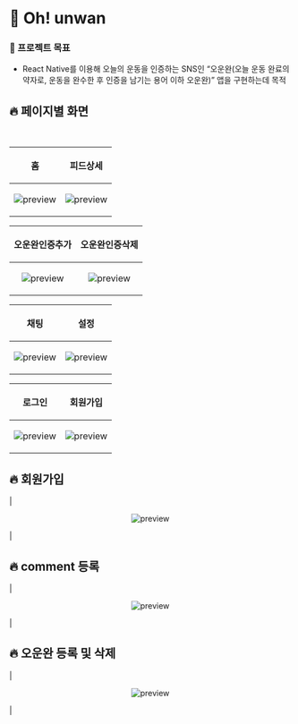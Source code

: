 # 💫 Oh! unwan

### 💫 프로젝트 목표

- React Native를 이용해 오늘의 운동을 인증하는 SNS인 “오운완(오늘 운동 완료의 약자로, 운동을 완수한 후 인증을 남기는 용어 이하 오운완)” 앱을 구현하는데 목적

## 🔥 페이지별 화면

</br>

| <p align="center">홈</p>                                           | <p align="center">피드상세</p>                                         |
| ------------------------------------------------------------------ | ---------------------------------------------------------------------- |
| <p align="center">![preview](./src/assets/result/result02.jpg)</p> | <p align="center">![preview](./src/assets/result/result01.jpg)</p></p> |

| <p align="center">오운완인증추가</p>                               | <p align="center">오운완인증삭제</p>                                   |
| ------------------------------------------------------------------ | ---------------------------------------------------------------------- |
| <p align="center">![preview](./src/assets/result/result07.jpg)</p> | <p align="center">![preview](./src/assets/result/result08.jpg)</p></p> |

| <p align="center">채팅</p>                                         | <p align="center">설정</p>                                         |
| ------------------------------------------------------------------ | ------------------------------------------------------------------ |
| <p align="center">![preview](./src/assets/result/result03.jpg)</p> | <p align="center">![preview](./src/assets/result/result04.jpg)</p> |

| <p align="center">로그인</p>                                       | <p align="center">회원가입</p>                                     |
| ------------------------------------------------------------------ | ------------------------------------------------------------------ |
| <p align="center">![preview](./src/assets/result/result05.jpg)</p> | <p align="center">![preview](./src/assets/result/result06.jpg)</p> |

## 🔥 회원가입

| <p align="center">![preview](./src/assets/result/result10.gif)</p> |

## 🔥 comment 등록

| <p align="center">![preview](./src/assets/result/result11.gif)</p> |

## 🔥 오운완 등록 및 삭제

| <p align="center">![preview](./src/assets/result/add.gif)</p> |

